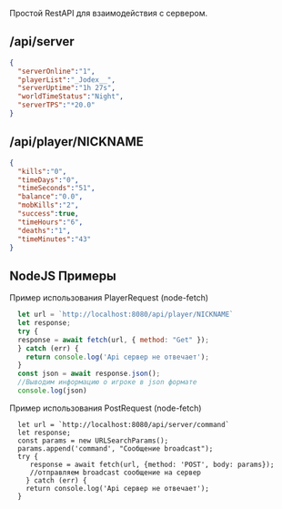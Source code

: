 Простой RestAPI для взаимодействия с сервером.

## /api/server
```JSON
{
  "serverOnline":"1",
  "playerList":"_Jodex__",
  "serverUptime":"1h 27s", 
  "worldTimeStatus":"Night",
  "serverTPS":"*20.0"
}
```
## /api/player/NICKNAME
```JSON
{
  "kills":"0",
  "timeDays":"0",
  "timeSeconds":"51",
  "balance":"0.0",
  "mobKills":"2",
  "success":true,
  "timeHours":"6",
  "deaths":"1",
  "timeMinutes":"43"
}

```
## NodeJS Примеры
Пример использования PlayerRequest (node-fetch)

```js
  let url = `http://localhost:8080/api/player/NICKNAME`
  let response;
  try {
  response = await fetch(url, { method: "Get" });
  } catch (err) {
    return console.log('Api сервер не отвечает');
  }
  const json = await response.json();
  //Выводим информацию о игроке в json формате
  console.log(json)
```

 Пример использования PostRequest (node-fetch)
```
  let url = `http://localhost:8080/api/server/command`
  let response;
  const params = new URLSearchParams();
  params.append('command', "Сообщение broadcast");
  try {
     response = await fetch(url, {method: 'POST', body: params});
     //отправляем broadcast сообщение на сервер
    } catch (err) {
    return console.log('Api сервер не отвечает');
  }
```
